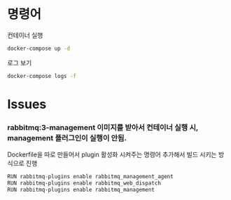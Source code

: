 # 명령어 

컨테이너 실행 
```bash
docker-compose up -d
```

로그 보기
```bash
docker-compose logs -f
```

# Issues

###  rabbitmq:3-management 이미지를 받아서 컨테이너 실행 시, management 플러그인이 실행이 안됨.


Dockerfile을 따로 만들어서 plugin 활성화 시켜주는 명령어 추가해서 빌드 시키는 방식으로 진행

```bash
RUN rabbitmq-plugins enable rabbitmq_management_agent 
RUN rabbitmq-plugins enable rabbitmq_web_dispatch
RUN rabbitmq-plugins enable rabbitmq_management
```